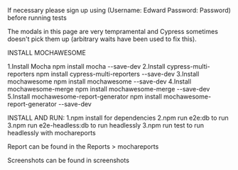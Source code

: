 If necessary please sign up using (Username: Edward Password: Password) before running tests

The modals in this page are very tempramental and Cypress sometimes doesn't pick them up (arbitrary waits have been used to fix this).

INSTALL MOCHAWESOME

1.Install Mocha
npm install mocha --save-dev
2.Install cypress-multi-reporters
npm install cypress-multi-reporters --save-dev
3.Install mochawesome
npm install mochawesome --save-dev
4.Install mochawesome-merge
npm install mochawesome-merge --save-dev
5.Install mochawesome-report-generator
npm install mochawesome-report-generator --save-dev

INSTALL AND RUN:
1.npm install for dependencies
2.npm run e2e:db to run
3.npm run e2e-headless:db to run headlessly
3.npm run test to run headlessly with mochareports

Report can be found in the Reports > mochareports

Screenshots can be found in screenshots
